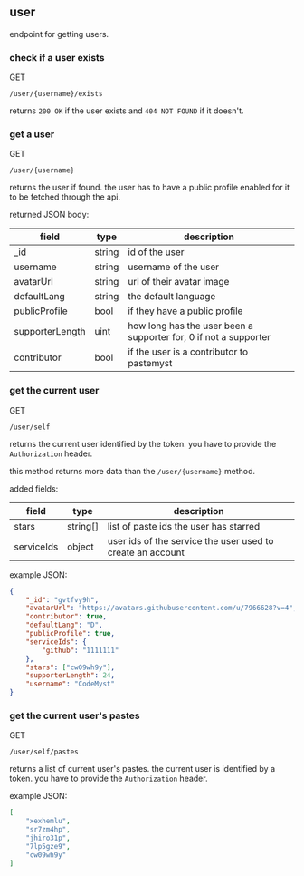 ## user

endpoint for getting users.

### check if a user exists

<p class="method">GET</p> <code>/user/<span class="var">{username}</span>/exists</code>

[comment]: <> (`GET /user/:username/exists`)

returns `200 OK` if the user exists and `404 NOT FOUND` if it doesn't.

### get a user

<p class="method">GET</p> <code>/user/<span class="var">{username}</span></code>

[comment]: <> (`GET /user/:username`)

returns the user if found. the user has to have a public profile enabled for it to be fetched through the api.

returned JSON body:

| field           | type     | description                                                      |
|-----------------|----------|------------------------------------------------------------------|
| \_id            | string   | id of the user                                                   |
| username        | string   | username of the user                                             |
| avatarUrl       | string   | url of their avatar image                                        |
| defaultLang     | string   | the default language                                             |
| publicProfile   | bool     | if they have a public profile                                    |
| supporterLength | uint     | how long has the user been a supporter for, 0 if not a supporter |
| contributor     | bool     | if the user is a contributor to pastemyst                        |

### get the current user

<p class="method">GET</p> <code>/user/self</code>

[comment]: <> (`GET /user/self`)

returns the current user identified by the token. you have to provide the `Authorization` header.

this method returns more data than the `/user/{username}` method.

added fields:

| field           | type     | description                                                      |
|-----------------|----------|------------------------------------------------------------------|
| stars           | string[] | list of paste ids the user has starred                           |
| serviceIds      | object   | user ids of the service the user used to create an account       |

example JSON:

```json
{
    "_id": "gvtfvy9h",
    "avatarUrl": "https://avatars.githubusercontent.com/u/7966628?v=4",
    "contributor": true,
    "defaultLang": "D",
    "publicProfile": true,
    "serviceIds": {
        "github": "1111111"
    },
    "stars": ["cw09wh9y"],
    "supporterLength": 24,
    "username": "CodeMyst"
}
```

### get the current user's pastes

<p class="method">GET</p> <code>/user/self/pastes</code>

[comment]: <> (`GET /user/self/pastes`)

returns a list of current user's pastes. the current user is identified by a token. you have to provide the `Authorization` header.

example JSON:

```json
[
    "xexhemlu",
    "sr7zm4hp",
    "jhiro31p",
    "7lp5gze9",
    "cw09wh9y"
]
```
